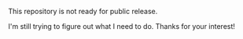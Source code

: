 This repository is not ready for public release.

I'm still trying to figure out what I need to do. Thanks for your interest!

